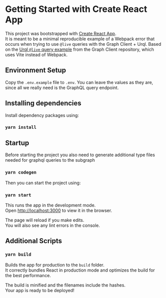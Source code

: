 # Getting Started with Create React App

This project was bootstrapped with [Create React App](https://github.com/facebook/create-react-app).\
It is meant to be a minimal reproducible example of a Webpack error that occurs when trying to use `@live` queries with the Graph Client + Urql. Based on the [Urql `@live` query example](https://github.com/graphprotocol/graph-client/tree/main/examples/urql-live-query) from the Graph Client repository, which uses Vite instead of Webpack.

## Environment Setup

Copy the `.env.example` file to `.env`. You can leave the values as they are, since all we really need is the GraphQL query endpoint.

## Installing dependencies

Install dependency packages using:

### `yarn install`

## Startup

Before starting the project you also need to generate additional type files needed for graphql queries to the subgraph

### `yarn codegen`

Then you can start the project using:

### `yarn start`

This runs the app in the development mode.\
Open [http://localhost:3000](http://localhost:3000) to view it in the browser.

The page will reload if you make edits.\
You will also see any lint errors in the console.

## Additional Scripts

### `yarn build`

Builds the app for production to the `build` folder.\
It correctly bundles React in production mode and optimizes the build for the best performance.

The build is minified and the filenames include the hashes.\
Your app is ready to be deployed!
